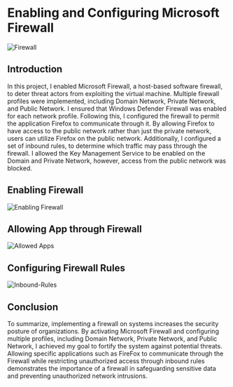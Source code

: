 # Enabling and Configuring Microsoft Firewall

![Firewall](https://github.com/portfolioAustinT/Enabling-and-Configuring-Microsoft-Firewall/assets/147944956/6bc473d9-93a4-4f9f-b7c0-09a71da979bc)


## Introduction


In this project, I enabled Microsoft Firewall, a host-based software firewall, to deter threat actors from exploiting the virtual machine. Multiple firewall profiles were implemented, including Domain Network, Private Network, and Public Network. I ensured that Windows Defender Firewall was enabled for each network profile. Following this, I configured the firewall to permit the application Firefox to communicate through it. By allowing Firefox to have access to the public network rather than just the private network, users can utilize Firefox on the public network. Additionally, I configured a set of inbound rules, to determine which traffic may pass through the firewall. I allowed the Key Management Service to be enabled on the Domain and Private Network, however, access from the public network was blocked. 

## Enabling Firewall 

![Enabling Firewall](https://github.com/portfolioAustinT/Enabling-and-Configuring-Microsoft-Firewall/assets/147944956/d23680c4-3038-42d2-8ca4-88ed0bbc3417)


## Allowing App through Firewall

![Allowed Apps](https://github.com/portfolioAustinT/Enabling-and-Configuring-Microsoft-Firewall/assets/147944956/5c19410e-ce12-44e5-8206-769ffe567a71)


## Configuring Firewall Rules

![Inbound-Rules](https://github.com/portfolioAustinT/Enabling-and-Configuring-Microsoft-Firewall/assets/147944956/85969699-0b17-4063-a1c0-2e27fbd9aa2f)

## Conclusion

To summarize, implementing a firewall on systems increases the security posture of organizations. By activating Microsoft Firewall and configuring multiple profiles, including Domain Network, Private Network, and Public Network, I achieved my goal to fortify the system against potential threats. Allowing specific applications such as FireFox to communicate through the Firewall while restricting unauthorized access through inbound rules demonstrates the importance of a firewall in safeguarding sensitive data and preventing unauthorized network intrusions.  
